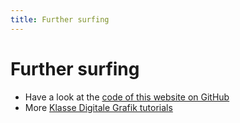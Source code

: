 ```yaml
---
title: Further surfing
---
```


# Further surfing

- Have a look at the [code of this website on GitHub](https://github.com/moritzebeling/wwworkshop)
- More [Klasse Digitale Grafik tutorials](https://github.com/Klasse-Digitale-Grafik/tutorials)
